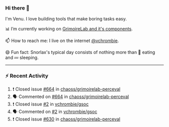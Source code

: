 ### Hi there 👋

I'm Venu. I love building tools that make boring tasks easy.

📊 I’m currently working on [GrimoireLab and it's components](https://chaoss.github.io/grimoirelab).

📫 How to reach me: I live on the internet [@vchrombie](https://www.google.co.in/search?q=vchrombie).

😄 Fun fact: Snorlax's typical day consists of nothing more than :doughnut: eating and :zzz: sleeping.

---

### :zap: Recent Activity

<!--START_SECTION:activity-->
1. ❗️ Closed issue [#664](https://github.com/chaoss/grimoirelab-perceval/issues/664) in [chaoss/grimoirelab-perceval](https://github.com/chaoss/grimoirelab-perceval)
2. 🗣 Commented on [#664](https://github.com/chaoss/grimoirelab-perceval/issues/664) in [chaoss/grimoirelab-perceval](https://github.com/chaoss/grimoirelab-perceval)
3. ❗️ Closed issue [#2](https://github.com/vchrombie/gsoc/issues/2) in [vchrombie/gsoc](https://github.com/vchrombie/gsoc)
4. 🗣 Commented on [#2](https://github.com/vchrombie/gsoc/issues/2) in [vchrombie/gsoc](https://github.com/vchrombie/gsoc)
5. ❗️ Closed issue [#630](https://github.com/chaoss/grimoirelab-perceval/issues/630) in [chaoss/grimoirelab-perceval](https://github.com/chaoss/grimoirelab-perceval)
<!--END_SECTION:activity-->

<!--
**vchrombie/vchrombie** is a ✨ _special_ ✨ repository because its `README.md` (this file) appears on your GitHub profile.

Here are some ideas to get you started:

- 🔭 I’m currently working on ...
- 🌱 I’m currently learning ...
- 👯 I’m looking to collaborate on ...
- 🤔 I’m looking for help with ...
- 💬 Ask me about ...
- 📫 How to reach me: ...
- 😄 Pronouns: ...
- ⚡ Fun fact: ...
-->
